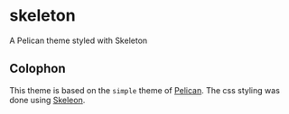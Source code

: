 # skeleton
A Pelican theme styled with Skeleton

## Colophon
This theme is based on the `simple` theme of [Pelican](https://github.com/getpelican/pelican). 
The css styling was done using [Skeleon](https://github.com/dhg/Skeleton).
